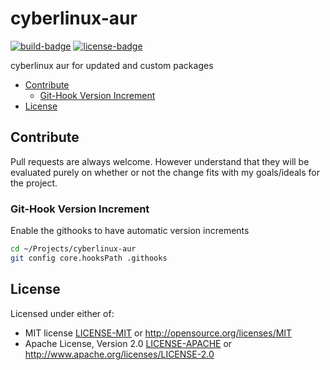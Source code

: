 cyberlinux-aur
====================================================================================================
[![build-badge](https://travis-ci.com/phR0ze/cyberlinux-aur.svg?branch=master)](https://travis-ci.com/phR0ze/cyberlinux-aur)
[![license-badge](https://img.shields.io/badge/License-MIT-blue.svg)](https://opensource.org/licenses/MIT)

cyberlinux aur for updated and custom packages

* [Contribute](#contribute)
  * [Git-Hook Version Increment](#git-hook-version-increment)
* [License](#license)

## Contribute <a name="Contribute"/></a>
Pull requests are always welcome.  However understand that they will be evaluated purely on whether
or not the change fits with my goals/ideals for the project.

### Git-Hook Version Increment <a name="git-hook-version-increment"/></a>
Enable the githooks to have automatic version increments

```bash
cd ~/Projects/cyberlinux-aur
git config core.hooksPath .githooks
```

## License <a name="license"/></a>
Licensed under either of:
 * MIT license [LICENSE-MIT](LICENSE-MIT) or http://opensource.org/licenses/MIT
 * Apache License, Version 2.0 [LICENSE-APACHE](LICENSE-APACHE) or http://www.apache.org/licenses/LICENSE-2.0
